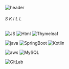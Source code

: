 <!--
**kjy991/kjy991** is a ✨ _special_ ✨ repository because its `README.md` (this file) appears on your GitHub profile.

Here are some ideas to get you started:

- 🔭 I’m currently working on ...
- 🌱 I’m currently learning ...
- 👯 I’m looking to collaborate on ...
- 🤔 I’m looking for help with ...
- 💬 Ask me about ...
- 📫 How to reach me: ...
- 😄 Pronouns: ...
- ⚡ Fun fact: ...
-->

![header](https://capsule-render.vercel.app/api?type=soft&color=auto&height=300&section=header&text=StepByStepCode&fontSize=70)

###### S K I L L

![JS](https://img.shields.io/badge/JavaScript-F7DF1E?style=flat-square&logo=JavaScript&logoColor=black) 
![Html](https://img.shields.io/badge/Html-E34F26?style=flat-square&logo=Html5&logoColor=black) 
![Thymeleaf](https://img.shields.io/badge/Thymeleaf-005F0F?style=flat-square&logo=Thymeleaf&logoColor=black) 

![java](https://img.shields.io/badge/Java-007396?style=flat-square&logo=java&logoColor=black)  ![SpringBoot](https://img.shields.io/badge/SpringBoot-6DB33F?style=flat-square&logo=SpringBoot&logoColor=black) ![Kotlin](https://img.shields.io/badge/Kotlin-7F52FF?style=flat-square&logo=kotlin&logoColor=black)

![aws](https://img.shields.io/badge/aws-232F3E?style=flat-square&logo=Amazon&logoColor=black) ![MySQL](https://img.shields.io/badge/MySQL-4479A1?style=flat-square&logo=MySQL&logoColor=black)

![GitLab](https://img.shields.io/badge/GitLab-FCA121?style=flat-square&logo=GitLab&logoColor=black)
